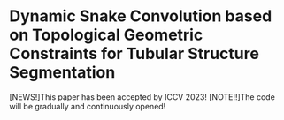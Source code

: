# Dynamic Snake Convolution based on Topological Geometric Constraints for Tubular Structure Segmentation

[NEWS!]This paper has been accepted by ICCV 2023!
[NOTE!!]The code will be gradually and continuously opened!
